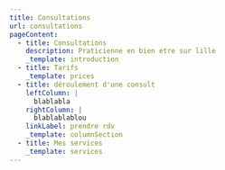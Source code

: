 ```yaml
---
title: Consultations
url: consultations
pageContent:
  - title: Consultations
    description: Praticienne en bien etre sur lille
    _template: introduction
  - title: Tarifs
    _template: prices
  - title: déroulement d'une consult
    leftColumn: |
      blablabla
    rightColumn: |
      blablablablou
    linkLabel: prendre rdv
    _template: columnSection
  - title: Mes services
    _template: services
---
```

